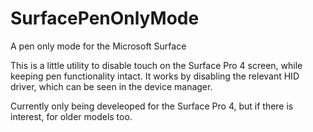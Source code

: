 # SurfacePenOnlyMode
A pen only mode for the Microsoft Surface

This is a little utility to disable touch on the Surface Pro 4 screen, while keeping pen functionality intact.
It works by disabling the relevant HID driver, which can be seen in the device manager.

Currently only being develeoped for the Surface Pro 4, but if there is interest, for older models too.
